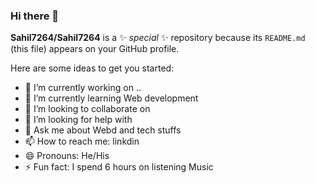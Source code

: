 ### Hi there 👋

**Sahil7264/Sahil7264** is a ✨ _special_ ✨ repository because its `README.md` (this file) appears on your GitHub profile.

Here are some ideas to get you started:

- 🔭 I’m currently working on ..
- 🌱 I’m currently learning Web development
- 👯 I’m looking to collaborate on 
- 🤔 I’m looking for help with 
- 💬 Ask me about Webd and  tech stuffs
- 📫 How to reach me: linkdin
- 😄 Pronouns: He/His
- ⚡ Fun fact: I spend 6 hours on listening Music


